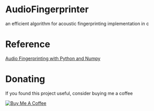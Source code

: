 # AudioFingerprinter
an efficient algorithm for acoustic fingerprinting implementation in c

# Reference  

[Audio Fingerprinting with Python and Numpy](https://willdrevo.com/fingerprinting-and-audio-recognition-with-python/)

# Donating

If you found this project useful, consider buying me a coffee

<a href="https://www.buymeacoffee.com/gaozhihan" target="_blank"><img src="https://www.buymeacoffee.com/assets/img/custom_images/black_img.png" alt="Buy Me A Coffee" style="height: auto !important;width: auto !important;" ></a>
